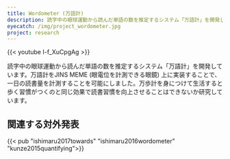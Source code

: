 ```yaml
---
title: Wordometer (万語計)
description: 読字中の眼球運動から読んだ単語の数を推定するシステム「万語計」を開発しています。万語計をJINS MEME (眼電位を計測できる眼鏡) 上に実装することで、一日の読書量を計測することを可能にしました。万歩計を身につけて生活すると歩く習慣がつくのと同じ効果で読書習慣を向上させることはできないか研究しています。
eyecatch: /img/project_wordometer.jpg
project: research
---
```


{{< youtube I-f_XuCpgAg >}}

読字中の眼球運動から読んだ単語の数を推定するシステム「万語計」を開発しています。万語計をJINS MEME (眼電位を計測できる眼鏡) 上に実装することで、一日の読書量を計測することを可能にしました。万歩計を身につけて生活すると歩く習慣がつくのと同じ効果で読書習慣を向上させることはできないか研究しています。

## 関連する対外発表

{{< pub "ishimaru2017towards" "ishimaru2016wordometer" "kunze2015quantifying">}}